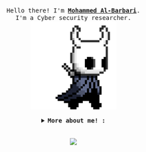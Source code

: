 
<p align="center">
  <br>
  <samp>
    Hello there! I'm <b><a rel="nofollow noopener noreferrer" target="_blank" href="https://m4dm0e.github.io/">Mohammed Al-Barbari</a></b>.
    <br>I'm a Cyber security researcher.<br>

</samp>

  <img src="./assets/pArt.gif" width="200"/>
</p>


<details align="center">

<summary> <b> <samp> More about me! : </samp></b></summary>
<samp>

My name is Mohammed Fadhl Al-Barbari 18 y/o cyber security researcher, Web developer, Mobile application developer, Gopher, tools builder, and Bugs hunter from Yemen 🇾🇪

  
## Languages

![C++](https://img.shields.io/badge/-C++-000000?style=flat&logo=c%2B%2B)
![Java](https://img.shields.io/badge/-Java-000000?style=flat&logo=java)
![Python](https://img.shields.io/badge/-Python-000000?style=flat&logo=python)
![PHP](https://img.shields.io/badge/-PHP-000000?style=flat&logo=php)
![GoLang](https://img.shields.io/badge/-GoLang-000000?style=flat&logo=Go)
![SQL](https://img.shields.io/badge/-SQL-000000?style=flat&logo=mysql)

<br />
<br />

  
### CVEs 
<a href="https://m4dm0e.github.io/2020/12/07/incom-insecure-up.html"><img alt="Website" src="https://img.shields.io/badge/CVE.2020.29597-000000?style=flat&logo=CVE"></a>
<a href="https://m4dm0e.github.io/2020/12/07/ipeak-cms-sqli.html"><img alt="Website" src="https://img.shields.io/badge/CVE.2021.3018-000000?style=flat&logo=CVE"></a>
<a href="https://m4dm0e.github.io/2021/01/04/mikrotik-xss-reflected.html"><img alt="Website" src="https://img.shields.io/badge/CVE.2021.3014-000000?style=flat&logo=CVE"></a>

  
### You can find me on! 
<br />


<p align="center">
<a href="https://twitter.com/m4dm0e"><img alt="Website" src="https://img.shields.io/twitter/follow/m4dm0e.svg?style=flat-square&logo=twitter"></a>
<a href="https://www.linkedin.com/in/Albarbari/"><img alt="LinkedIn" src="https://img.shields.io/badge/LinkedIn-Mohammed%20Al%20Barbari-blue?style=flat-square&logo=linkedin"></a>
<a href="https://grodriket.com/"><img alt="Website" src="https://img.shields.io/badge/Website-www.grodriket.com-blue?style=flat-square&logo=google-chrome"></a>
<a href="https://hackerone.com/m4dm0e"><img alt="Email" src="https://img.shields.io/badge/Hackerone-m4dm0e-blue?style=flat-square&logo=hackerone"></a>
</p>
<br />


</samp>
</details>

<p align="center"> 
  <br>
<img align="center" src="https://github-readme-stats.vercel.app/api?username=M4DM0E&hide_title=true&show_icons=true&theme=vue-dark" />
</p>
 
